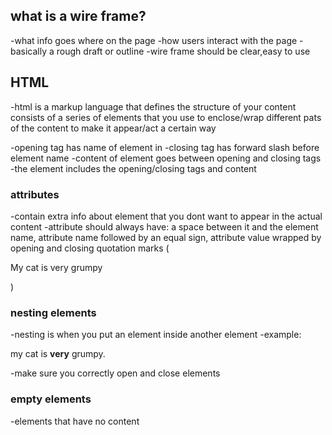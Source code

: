 ## what is a wire frame?
-what info goes where on the page
-how users interact with the page
-basically a rough draft or outline
-wire frame should be clear,easy to use

## HTML
-html is a markup language that defines
the structure of your content
consists of a series of elements that 
you use to  enclose/wrap different pats of
the content to make it appear/act a certain way

-opening tag has name of element in <element>
-closing tag has forward slash before element name
</element>
-content of element goes between opening and closing tags
-the element includes the opening/closing tags and content

### attributes
-contain extra info about element that you dont
want to appear in the actual content
-attribute should always have: a space between it and the element name, 
attribute name followed by an equal sign, attribute value wrapped by 
opening and closing quotation marks
  ( <p class="editor-note">My cat is very grumpy</p> )

### nesting elements
-nesting is when you put an element inside another element
-example: <p>my cat is <strong>very</strong> grumpy.</p>
-make sure you correctly open and close elements

### empty elements
-elements that have no content
